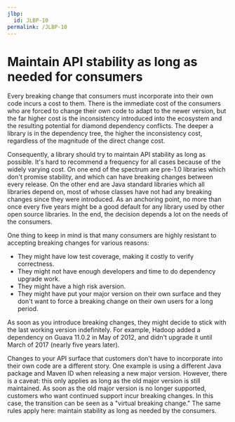 ```yaml
---
jlbp:
  id: JLBP-10
permalink: /JLBP-10
---
```

# Maintain API stability as long as needed for consumers

Every breaking change that consumers must incorporate into their own code incurs
a cost to them. There is the immediate cost of the consumers who are forced to
change their own code to adapt to the newer version, but the far higher cost is
the inconsistency introduced into the ecosystem and the resulting potential for
diamond dependency conflicts. The deeper a library is in the dependency tree,
the higher the inconsistency cost, regardless of the magnitude of the direct
change cost.

Consequently, a library should try to maintain API stability as long as
possible.  It's hard to recommend a frequency for all cases because of the
widely varying cost. On one end of the spectrum are pre-1.0 libraries which
don't promise stability, and which can have breaking changes between every
release. On the other end are Java standard libraries which all libraries depend
on, most of whose classes have not had any breaking changes since they were
introduced. As an anchoring point, no more than once every five years might be a
good default for any library used by other open source libraries. In the end,
the decision depends a lot on the needs of the consumers.

One thing to keep in mind is that many consumers are highly resistant to
accepting breaking changes for various reasons:

- They might have low test coverage, making it costly to verify correctness.
- They might not have enough developers and time to do dependency upgrade work.
- They might have a high risk aversion.
- They might have put your major version on their own surface and they don't
  want to force a breaking change on their own users for a long period.

As soon as you introduce breaking changes, they might decide to stick with the
last working version indefinitely.
For example, Hadoop added a dependency on Guava 11.0.2 in May of 2012,
and didn't upgrade it until March of 2017 (nearly five years later).

Changes to your API surface that customers don't have to incorporate into their
own code are a different story. One example is using a different Java package
and Maven ID when releasing a new major version. However, there is a caveat:
this only applies as long as the old major version is still maintained. As soon
as the old major version is no longer supported, customers who want continued
support incur breaking changes. In this case, the transition can be seen as a
"virtual breaking change." The same rules apply here: maintain stability as
long as needed by the consumers.
